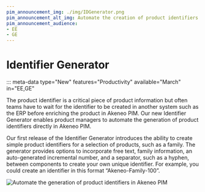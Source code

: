 ```yaml
---
pim_announcement_img: ./img/IDGenerator.png
pim_announcement_alt_img: Automate the creation of product identifiers in Akeneo PIM
pim_announcement_audience:
- EE
- GE
---
```


# Identifier Generator
::: meta-data type="New" features="Productivity" available="March" in="EE,GE"

The product identifier is a critical piece of product information but often teams have to wait for the identifier to be created in another system such as the ERP before enriching the product in Akeneo PIM. Our new Identifier Generator enables product managers to automate the generation of product identifiers directly in Akeneo PIM.

Our first release of the Identifier Generator introduces the ability to create simple product identifiers for a selection of products, such as a family. The generator provides options to incorporate free text, family information, an auto-generated incremental number, and a separator, such as a hyphen, between components to create your own unique identifier. For example, you could create an identifier in this format “Akeneo-Family-100”.



![Automate the generation of product identifiers in Akeneo PIM](../img/IDGenerator.png)
